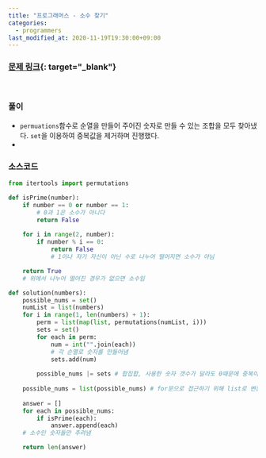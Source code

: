 ```yaml
---
title: "프로그래머스 - 소수 찾기"
categories: 
  - programmers
last_modified_at: 2020-11-19T19:30:00+09:00
---
```


### [<u>문제 링크</u>](https://programmers.co.kr/learn/courses/30/lessons/42839){: target="_blank"}
<br/>

### 풀이
- `permuations`함수로 순열을 만들어 주어진 숫자로 만들 수 있는 조합을 모두 찾아냈다. `set`을 이용하여 중복값을 제거하며 진행했다.
- 

### 소스코드
```python
from itertools import permutations

def isPrime(number):
    if number == 0 or number == 1:
        # 0과 1은 소수가 아니다
        return False
    
    for i in range(2, number):
        if number % i == 0:
            return False
            # 1이나 자기 자신이 아닌 수로 나누어 떨어지면 소수가 아님

    return True
    # 위에서 나누어 떨어진 경우가 없으면 소수임

def solution(numbers):
    possible_nums = set()
    numList = list(numbers)
    for i in range(1, len(numbers) + 1):
        perm = list(map(list, permutations(numList, i)))
        sets = set()
        for each in perm:
            num = int("".join(each))
            # 각 순열로 숫자를 만들어냄
            sets.add(num)
        
        possible_nums |= sets # 합집합, 사용한 숫자 갯수가 달라도 0때문에 중복이 있을 수 있음
    
    possible_nums = list(possible_nums) # for문으로 접근하기 위해 list로 변환함
    
    answer = []
    for each in possible_nums:
        if isPrime(each):
            answer.append(each)
    # 소수인 숫자들만 추려냄

    return len(answer)
```